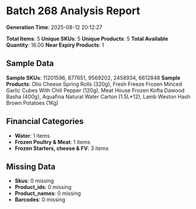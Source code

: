 # Batch 268 Analysis Report

**Generation Time**: 2025-08-12 20:12:27

**Total Items**: 5
**Unique SKUs**: 5
**Unique Products**: 5
**Total Available Quantity**: 16.00
**Near Expiry Products**: 1

## Sample Data
**Sample SKUs**: 11201596, 877651, 9569202, 2458934, 6612848
**Sample Products**: Olio Cheese Spring Rolls (320g), Fresh Freeze Frozen Minced Garlic Cubes With Chili Pepper (120g), Meat House Frozen Kofta Dawood Basha (400g), Aquafina Natural Water Carton (1.5L*12), Lamb Weston Hash Brown Potatoes (1Kg)

## Financial Categories
- **Water**: 1 items
- **Frozen Poultry & Meat**: 1 items
- **Frozen Starters, cheese & FV**: 3 items

## Missing Data
- **Skus**: 0 missing
- **Product_ids**: 0 missing
- **Product_names**: 0 missing
- **Barcodes**: 0 missing
